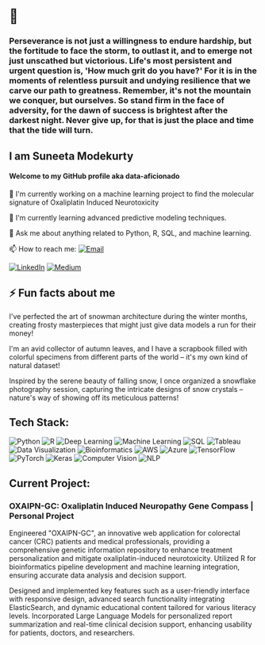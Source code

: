 # 👋 

### Perseverance is not just a willingness to endure hardship, but the fortitude to face the storm, to outlast it, and to emerge not just unscathed but victorious. Life's most persistent and urgent question is, 'How much grit do you have?' For it is in the moments of relentless pursuit and undying resilience that we carve our path to greatness. Remember, it's not the mountain we conquer, but ourselves. So stand firm in the face of adversity, for the dawn of success is brightest after the darkest night. Never give up, for that is just the place and time that the tide will turn.

## I am Suneeta Modekurty 

#### Welcome to my GitHub profile aka data-aficionado

🔭 I'm currently working on a machine learning project to find the molecular signature of Oxaliplatin Induced Neurotoxicity

🌱 I'm currently learning advanced predictive modeling techniques.

💬 Ask me about anything related to Python, R, SQL, and machine learning.

📫 How to reach me: [![Email](https://img.shields.io/badge/-Email-blue?style=flat-square&logo=gmail&logoColor=white)](mailto:suneetamodekurty7@gmail.com)

[![LinkedIn](https://img.shields.io/badge/-LinkedIn-blue?style=flat-square&logo=linkedin)](https://www.linkedin.com/in/smodekurty)
[![Medium](https://img.shields.io/badge/-Medium-black?style=flat-square&logo=medium)](https://medium.com/@suneetamodekurty77)

## ⚡ Fun facts about me

I've perfected the art of snowman architecture during the winter months, creating frosty masterpieces that might just give data models a run for their money!

I'm an avid collector of autumn leaves, and I have a scrapbook filled with colorful specimens from different parts of the world – it's my own kind of natural dataset!

Inspired by the serene beauty of falling snow, I once organized a snowflake photography session, capturing the intricate designs of snow crystals – nature's way of showing off its meticulous patterns!

## Tech Stack:

![Python](https://img.shields.io/badge/-Python-3776AB?style=flat&logo=python&logoColor=white)
![R](https://img.shields.io/badge/-R-276DC3?style=flat&logo=r&logoColor=white)
![Deep Learning](https://img.shields.io/badge/-Deep%20Learning-5667F9?style=flat)
![Machine Learning](https://img.shields.io/badge/-Machine%20Learning-31C3D1?style=flat)
![SQL](https://img.shields.io/badge/-SQL-F29111?style=flat&logo=mysql&logoColor=white)
![Tableau](https://img.shields.io/badge/-Tableau-E97627?style=flat&logo=tableau&logoColor=white)
![Data Visualization](https://img.shields.io/badge/-Data%20Visualization-FF6F61?style=flat)
![Bioinformatics](https://img.shields.io/badge/-Bioinformatics-009f4d?style=flat)
![AWS](https://img.shields.io/badge/-AWS-232F3E?style=flat&logo=amazonaws&logoColor=white)
![Azure](https://img.shields.io/badge/-Azure-0089D6?style=flat&logo=microsoftazure&logoColor=white)
![TensorFlow](https://img.shields.io/badge/-TensorFlow-FF6F00?style=flat&logo=tensorflow&logoColor=white)
![PyTorch](https://img.shields.io/badge/-PyTorch-EE4C2C?style=flat&logo=pytorch&logoColor=white)
![Keras](https://img.shields.io/badge/-Keras-D00000?style=flat&logo=keras&logoColor=white)
![Computer Vision](https://img.shields.io/badge/-Computer%20Vision-555555?style=flat)
![NLP](https://img.shields.io/badge/-NLP-555555?style=flat)

## Current Project:

### OXAIPN-GC: Oxaliplatin Induced Neuropathy Gene Compass | Personal Project
Engineered "OXAIPN-GC", an innovative web application for colorectal cancer (CRC) patients and medical professionals, providing a comprehensive genetic information repository to enhance treatment personalization and mitigate oxaliplatin-induced neurotoxicity. Utilized R for bioinformatics pipeline development and machine learning integration, ensuring accurate data analysis and decision support.

Designed and implemented key features such as a user-friendly interface with responsive design, advanced search functionality integrating ElasticSearch, and dynamic educational content tailored for various literacy levels. Incorporated Large Language Models for personalized report summarization and real-time clinical decision support, enhancing usability for patients, doctors, and researchers.
